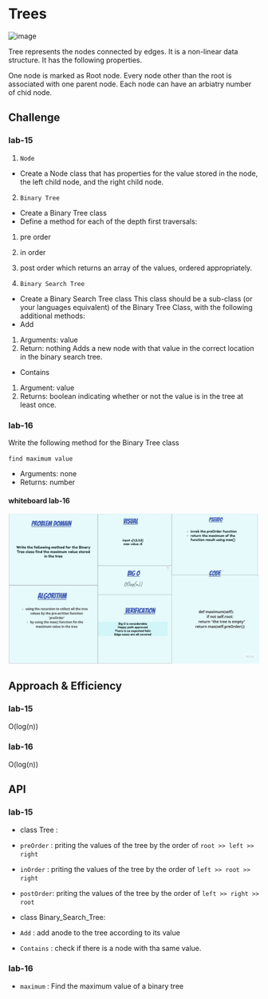 # Trees

![image](https://codefellows.github.io/common_curriculum/data_structures_and_algorithms/Code_401/class-15/resources/images/BinaryTree1.PNG)

Tree represents the nodes connected by edges. It is a non-linear data structure. It has the following properties.

One node is marked as Root node.
Every node other than the root is associated with one parent node.
Each node can have an arbiatry number of chid node.

## Challenge

### lab-15

1. `Node`

- Create a Node class that has properties for the value stored in the node, the left child node, and the right child node.

2. `Binary Tree`

- Create a Binary Tree class
- Define a method for each of the depth first traversals:

1. pre order
2. in order
3. post order
which returns an array of the values, ordered appropriately.

3. `Binary Search Tree`

- Create a Binary Search Tree class
This class should be a sub-class (or your languages equivalent) of the Binary Tree Class, with the following additional methods:
- Add

1. Arguments: value
2. Return: nothing
Adds a new node with that value in the correct location in the binary search tree.

- Contains

1. Argument: value
2. Returns: boolean indicating whether or not the value is in the tree at least once.

### lab-16

Write the following method for the Binary Tree class

`find maximum value`

- Arguments: none
- Returns: number

#### whiteboard lab-16 

![image](assets/whiteboarding-Basel1.jpg)



## Approach & Efficiency

### lab-15

O(log(n))

### lab-16

O(log(n))

## API

### lab-15

- class Tree :

- `preOrder` : priting the values of the tree by the order of `root >> left >> right`
- `inOrder` : priting the values of the tree by the order of `left >> root >> right`
- `postOrder`: priting the values of the tree by the order of `left >> right >> root`

- class Binary_Search_Tree:

- `Add` : add anode to the tree according to its value
- `Contains` : check if there is a node with tha same value.


### lab-16

- `maximum` : Find the maximum value of a binary tree